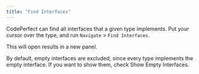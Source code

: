 ```yaml
---
title: "Find Interfaces"
---
```


CodePerfect can find all interfaces that a given type implements. Put your
cursor over the type, and run `Navigate` &gt; `Find Interfaces`.

This will open results in a new panel.

By default, empty interfaces are excluded, since every type implements the empty
interface. If you want to show them, check Show Empty Interfaces.

